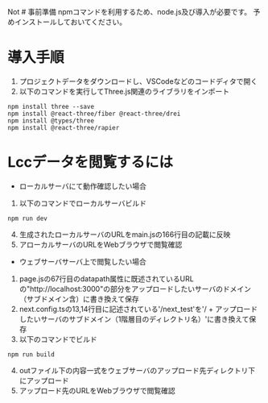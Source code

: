 Not # 事前準備
npmコマンドを利用するため、node.js及び導入が必要です。
予めインストールしておいてください。

# 導入手順
1. プロジェクトデータをダウンロードし、VSCodeなどのコードディタで開く
2. 以下のコマンドを実行してThree.js関連のライブラリをインポート
```
npm install three --save
npm install @react-three/fiber @react-three/drei
npm install @types/three
npm install @react-three/rapier
```

# Lccデータを閲覧するには
* ローカルサーバにて動作確認したい場合
1. 以下のコマンドでローカルサーバビルド
```
npm run dev
```
4. 生成されたローカルサーバのURLをmain.jsの166行目の記載に反映
5. アローカルサーバのURLをWebブラウザで閲覧確認


* ウェブサーバサーバ上で閲覧したい場合
1. page.jsの67行目のdatapath属性に既述されているURLの"http://localhost:3000"の部分をアップロードしたいサーバのドメイン（サブドメイン含）に書き換えて保存
2. next.config.tsの13,14行目に記述されている'/next_test'を'/ + アップロードしたいサーバのサブドメイン（1階層目のディレクトリ名）'に書き換えて保存
3. 以下のコマンドでビルド
```
npm run build
```
4. outファイル下の内容一式をウェブサーバのアップロード先ディレクトリ下にアップロード
5. アップロード先のURLをWebブラウザで閲覧確認